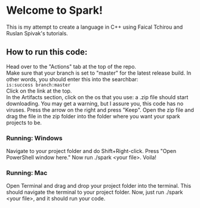 # Welcome to Spark!
This is my attempt to create a language in C++ using Faical Tchirou and Ruslan Spivak's tutorials.<br>
## How to run this code:
Head over to the "Actions" tab at the top of the repo.    
Make sure that your branch is set to "master" for the latest release build. In other words, you should enter this into the searchbar:<br>
`is:success branch:master`<br>
Click on the link at the top.<br>
In the Artifacts section, click on the os that you use: a .zip file should start downloading. You may get a warning, but I assure you, this code has no viruses. Press the arrow on the right and press "Keep". Open the zip file and drag the file in the zip folder into the folder where you want your spark projects to be.<br>
### Running: Windows
Navigate to your project folder and do Shift+Right-click. Press "Open PowerShell window here." Now run ./spark \<your file\>. Voila!
### Running: Mac
Open Terminal and drag and drop your project folder into the terminal. This should navigate the terminal to your project folder. Now, just run ./spark \<your file\>, and it should run your code.
